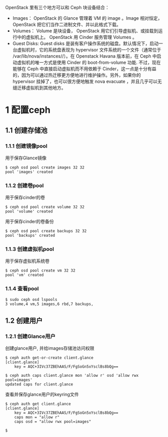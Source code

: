 OpenStack 里有三个地方可以和 Ceph 块设备结合：

- Images： OpenStack 的 Glance 管理着 VM 的 image 。Image 相对恒定， OpenStack 把它们当作二进制文件、并以此格式下载。
- Volumes： Volume 是块设备， OpenStack 用它们引导虚拟机、或挂载到运行中的虚拟机上。 OpenStack 用 Cinder 服务管理 Volumes 。
- Guest Disks: Guest disks 是装有客户操作系统的磁盘。默认情况下，启动一台虚拟机时，它的系统盘表现为 hypervisor 文件系统的一个文件（通常位于 /var/lib/nova/instances/<uuid>/）。在 Openstack Havana 版本前，在 Ceph 中启动虚拟机的唯一方式是使用 Cinder 的 boot-from-volume 功能. 不过，现在能够在 Ceph 中直接启动虚拟机而不用依赖于 Cinder，这一点是十分有益的，因为可以通过热迁移更方便地进行维护操作。另外，如果你的 hypervisor 挂掉了，也可以很方便地触发 nova evacuate ，并且几乎可以无缝迁移虚拟机到其他地方。

# 1 配置ceph

## 1.1 创建存储池

### 1.1.1 创建镜像pool

用于保存Glance镜像

```
$ ceph osd pool create images 32 32
pool 'images' created
```

### 1.1.2 创建卷pool

用于保存cinder的卷

```
$ ceph osd pool create volume 32 32
pool 'volume' created
```

用于保存cinder的卷备份

```
$ ceph osd pool create backups 32 32
pool 'backups' created
```

### 1.1.3 创建虚拟机pool

用于保存虚拟机系统卷

```
$ ceph osd pool create vm 32 32
pool 'vm' created
```

### 1.1.4 查看pool

```
$ sudo ceph osd lspools
3 volume,4 vm,5 images,6 rbd,7 backups,
```

## 1.2 创建用户

### 1.2.1 创建Glance用户

创建glance用户, 并给images存储池访问权限

```
$ ceph auth get-or-create client.glance
[client.glance]
	key = AQC+3IVc37ZBEhAAS/F/FgSoGn5xYsclBs8bQg==

$ ceph auth caps client.glance mon 'allow r' osd 'allow rwx pool=images'
updated caps for client.glance
```

查看并保存glance用户的keyring文件

```
$ ceph auth get client.glance
[client.glance]
	key = AQC+3IVc37ZBEhAAS/F/FgSoGn5xYsclBs8bQg==
	caps mon = "allow r"
	caps osd = "allow rwx pool=images"

$ 
